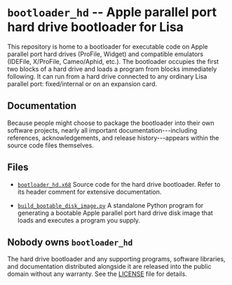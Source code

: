 `bootloader_hd` -- Apple parallel port hard drive bootloader for Lisa
=====================================================================

This repository is home to a bootloader for executable code on Apple parallel
port hard drives (ProFile, Widget) and compatible emulators (IDEFile,
X/ProFile, Cameo/Aphid, etc.). The bootloader occupies the first two blocks of
a hard drive and loads a program from blocks immediately following. It can run
from a hard drive connected to any ordinary Lisa parallel port: fixed/internal
or on an expansion card.


Documentation
-------------

Because people might choose to package the bootloader into their own software
projects, nearly all important documentation---including references,
acknowledgements, and release history---appears within the source code files
themselves.


Files
-----

- [`bootloader_hd.x68`](bootloader_hd.x68)
  Source code for the hard drive bootloader. Refer to its header comment for
  extensive documentation.

- [`build_bootable_disk_image.py`](build_bootable_disk_image.py)
  A standalone Python program for generating a bootable Apple parallel port
  hard drive disk image that loads and executes a program you supply.


Nobody owns `bootloader_hd`
---------------------------

The hard drive bootloader and any supporting programs, software libraries, and
documentation distributed alongside it are released into the public domain
without any warranty. See the [LICENSE](LICENSE) file for details.

